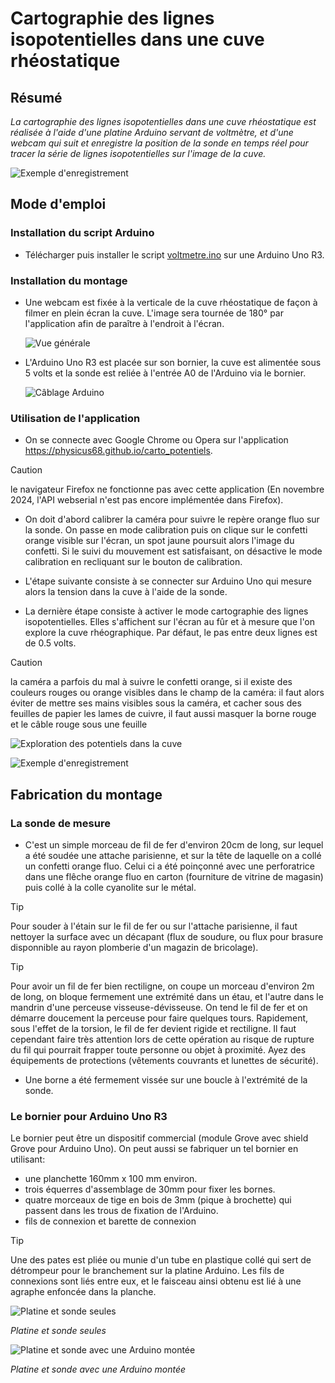 # Cartographie des lignes isopotentielles dans une cuve rhéostatique

## Résumé

_La cartographie des lignes isopotentielles dans une cuve rhéostatique est réalisée à l'aide d'une platine Arduino servant de voltmètre, et d'une webcam qui suit et enregistre la position de la sonde en temps réel pour tracer la série de lignes isopotentielles sur l'image de la cuve._ 

![Exemple d'enregistrement](photos/ecran_vue_spot.jpg)


## Mode d'emploi

### Installation du script Arduino 

- Télécharger puis installer le script [voltmetre.ino](https://github.com/physicus68/carto_potentiels/blob/main/arduino/voltmetre/voltmetre.ino) sur une Arduino Uno R3.

### Installation du montage
- Une webcam est fixée à la verticale de la cuve rhéostatique de façon à filmer en plein écran la cuve. L'image sera tournée de 180° par l'application afin de paraître à l'endroit à l'écran.

  ![Vue générale](photos/vue_generale.jpg)

- L'Arduino Uno R3 est placée sur son bornier, la cuve est alimentée sous 5 volts et la sonde est reliée à l'entrée A0 de l'Arduino via le bornier.

  ![Câblage Arduino](photos/vue_arduino.jpg)
  
### Utilisation de l'application
- On se connecte avec Google Chrome ou Opera sur l'application https://physicus68.github.io/carto_potentiels.

> [!CAUTION]
> le navigateur Firefox ne fonctionne pas avec cette application (En novembre 2024, l'API webserial n'est pas encore implémentée dans Firefox).

- On doit d'abord calibrer la caméra pour suivre le repère orange fluo sur la sonde. On passe en mode calibration puis on clique sur le confetti orange visible sur l'écran, un spot jaune poursuit alors l'image du confetti. Si le suivi du mouvement est satisfaisant, on désactive le mode calibration en recliquant sur le bouton de calibration.

- L'étape suivante consiste à se connecter sur Arduino Uno qui mesure alors la tension dans la cuve à l'aide de la sonde.

- La dernière étape consiste à activer le mode cartographie des lignes isopotentielles. Elles s'affichent sur l'écran au fûr et à mesure que l'on explore la cuve rhéographique. Par défaut, le pas entre deux lignes est de 0.5 volts.

> [!CAUTION]
> la caméra a parfois du mal à suivre le confetti orange, si il existe des couleurs rouges ou orange visibles dans le champ de la caméra: il faut alors éviter de mettre ses mains visibles sous la caméra, et cacher sous des feuilles de papier les lames de cuivre, il faut aussi masquer la borne rouge et le câble rouge sous une feuille

  ![Exploration des potentiels dans la cuve](photos/vue_cuve_durant_scan.jpg)

  ![Exemple d'enregistrement](photos/ecran_vue_spot.jpg)
  

## Fabrication du montage

### La sonde de mesure

- C'est un simple morceau de fil de fer d'environ 20cm de long, sur lequel a été soudée une attache parisienne, et sur la tête de laquelle on a collé un confetti orange fluo. Celui ci a été poinçonné avec une perforatrice dans une flêche orange fluo en carton (fourniture de vitrine de magasin) puis collé à la colle cyanolite sur le métal.

> [!TIP]
> Pour souder à l'étain sur le fil de fer ou sur l'attache parisienne, il faut nettoyer la surface avec un décapant (flux de soudure, ou flux pour brasure disponnible au rayon plomberie d'un magazin de bricolage). 

> [!TIP]
> Pour avoir un fil de fer bien rectiligne, on coupe un morceau d'environ 2m de long, on bloque fermement une extrémité dans un étau, et l'autre dans le mandrin d'une perceuse visseuse-dévisseuse. On tend le fil de fer et on démarre doucement la perceuse  pour faire quelques tours. Rapidement, sous l'effet de la torsion, le fil de fer devient rigide et rectiligne. Il faut cependant faire très attention lors de cette opération au risque de rupture du fil qui pourrait frapper toute personne ou objet à proximité. Ayez des équipements de protections (vêtements couvrants et lunettes de sécurité).

- Une borne a été fermement vissée sur une boucle à l'extrémité de la sonde.

### Le bornier pour Arduino Uno R3

Le bornier peut être un dispositif commercial (module Grove avec shield Grove pour Arduino Uno). On peut aussi se fabriquer un tel bornier en utilisant:

- une planchette 160mm x 100 mm environ.
- trois équerres d'assemblage de 30mm pour fixer les bornes.
- quatre morceaux de tige en bois de 3mm (pique à brochette) qui passent dans les trous de fixation de l'Arduino.
- fils de connexion et barette de connexion

> [!TIP]
> Une des pates est pliée ou munie d'un tube en plastique collé qui sert de détrompeur pour le branchement sur la platine Arduino. Les fils de connexions sont liés entre eux, et le faisceau ainsi obtenu est lié à une agraphe enfoncée dans la planche.
  
![Platine et sonde seules](photos/platine_seule.jpg)

*Platine et sonde seules*



![Platine et sonde avec une Arduino montée](photos/platine_avec_arduino.jpg)

*Platine et sonde avec une Arduino montée*
 


